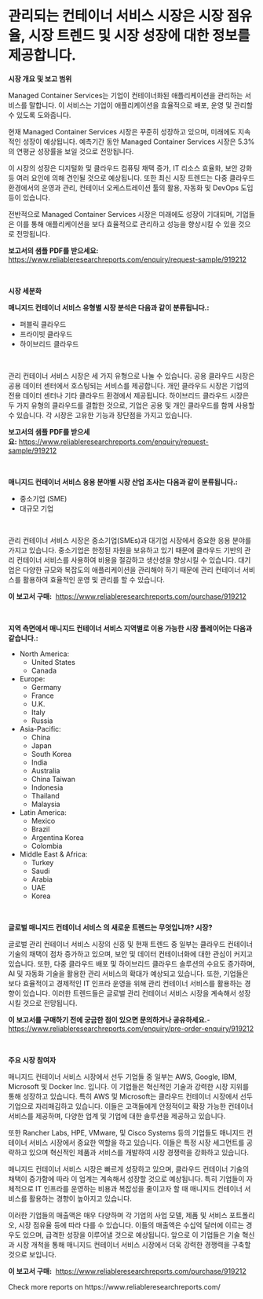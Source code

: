 <p><h1>관리되는 컨테이너 서비스 시장은 시장 점유율, 시장 트렌드 및 시장 성장에 대한 정보를 제공합니다.</h1></p><p><strong>시장 개요 및 보고 범위</strong></p>
<p><p>Managed Container Services는 기업이 컨테이너화된 애플리케이션을 관리하는 서비스를 말합니다. 이 서비스는 기업이 애플리케이션을 효율적으로 배포, 운영 및 관리할 수 있도록 도와줍니다.</p><p>현재 Managed Container Services 시장은 꾸준히 성장하고 있으며, 미래에도 지속적인 성장이 예상됩니다. 예측기간 동안 Managed Container Services 시장은 5.3%의 연평균 성장률을 보일 것으로 전망됩니다.</p><p>이 시장의 성장은 디지털화 및 클라우드 컴퓨팅 채택 증가, IT 리소스 효율화, 보안 강화 등 여러 요인에 의해 견인될 것으로 예상됩니다. 또한 최신 시장 트렌드는 다중 클라우드 환경에서의 운영과 관리, 컨테이너 오케스트레이션 툴의 활용, 자동화 및 DevOps 도입 등이 있습니다.</p><p>전반적으로 Managed Container Services 시장은 미래에도 성장이 기대되며, 기업들은 이를 통해 애플리케이션을 보다 효율적으로 관리하고 성능을 향상시킬 수 있을 것으로 전망됩니다.</p></p>
<p><strong>보고서의 샘플 PDF를 받으세요:</strong> <a href="https://www.reliableresearchreports.com/enquiry/request-sample/919212">https://www.reliableresearchreports.com/enquiry/request-sample/919212</a></p>
<p>&nbsp;</p>
<p><strong>시장 세분화</strong></p>
<p><strong>매니지드 컨테이너 서비스 유형별 시장 분석은 다음과 같이 분류됩니다.:</strong></p>
<p><ul><li>퍼블릭 클라우드</li><li>프라이빗 클라우드</li><li>하이브리드 클라우드</li></ul></p>
<p>&nbsp;</p>
<p><p>관리 컨테이너 서비스 시장은 세 가지 유형으로 나눌 수 있습니다. 공용 클라우드 시장은 공용 데이터 센터에서 호스팅되는 서비스를 제공합니다. 개인 클라우드 시장은 기업의 전용 데이터 센터나 기타 클라우드 환경에서 제공됩니다. 하이브리드 클라우드 시장은 두 가지 유형의 클라우드를 결합한 것으로, 기업은 공용 및 개인 클라우드를 함께 사용할 수 있습니다. 각 시장은 고유한 기능과 장단점을 가지고 있습니다.</p></p>
<p><strong>보고서의 샘플 PDF를 받으세요:</strong>&nbsp;<a href="https://www.reliableresearchreports.com/enquiry/request-sample/919212">https://www.reliableresearchreports.com/enquiry/request-sample/919212</a></p>
<p>&nbsp;</p>
<p><strong> 매니지드 컨테이너 서비스 응용 분야별 시장 산업 조사는 다음과 같이 분류됩니다.:</strong></p>
<p><ul><li>중소기업 (SME)</li><li>대규모 기업</li></ul></p>
<p>&nbsp;</p>
<p><p>관리 컨테이너 서비스 시장은 중소기업(SMEs)과 대기업 시장에서 중요한 응용 분야를 가지고 있습니다. 중소기업은 한정된 자원을 보유하고 있기 때문에 클라우드 기반의 관리 컨테이너 서비스를 사용하여 비용을 절감하고 생산성을 향상시킬 수 있습니다. 대기업은 다양한 규모와 복잡도의 애플리케이션을 관리해야 하기 때문에 관리 컨테이너 서비스를 활용하여 효율적인 운영 및 관리를 할 수 있습니다.</p></p>
<p><strong>이 보고서 구매:</strong>&nbsp; <a href="https://www.reliableresearchreports.com/purchase/919212">https://www.reliableresearchreports.com/purchase/919212</a></p>
<p>&nbsp;</p>
<p><strong>지역 측면에서 매니지드 컨테이너 서비스 지역별로 이용 가능한 시장 플레이어는 다음과 같습니다.:</strong></p>
<p><ul>
    <li>
        North America:
        <ul>
            <li>United States</li>
            <li>Canada</li>
        </ul>
    </li>
    <li>
        Europe:
        <ul>
            <li>Germany</li>
            <li>France</li>
            <li>U.K.</li>
            <li>Italy</li>
            <li>Russia</li>
        </ul>
    </li>
    <li>
        Asia-Pacific:
        <ul>
            <li>China</li>
            <li>Japan</li>
            <li>South Korea</li>
            <li>India</li>
            <li>Australia</li>
            <li>China Taiwan</li>
            <li>Indonesia</li>
            <li>Thailand</li>
            <li>Malaysia</li>
        </ul>
    </li>
    <li>
        Latin America:
        <ul>
            <li>Mexico</li>
            <li>Brazil</li>
            <li>Argentina Korea</li>
            <li>Colombia</li>
        </ul>
    </li>
    <li>
        Middle East & Africa:
        <ul>
            <li>Turkey</li>
            <li>Saudi</li>
            <li>Arabia</li>
            <li>UAE</li>
            <li>Korea</li>
        </ul>
    </li>
    </ul></p>
<p>&nbsp;</p>
<p><strong>글로벌 매니지드 컨테이너 서비스 의 새로운 트렌드는 무엇입니까? 시장?</strong></p>
<p><p>글로벌 관리 컨테이너 서비스 시장의 신흥 및 현재 트렌드 중 일부는 클라우드 컨테이너 기술의 채택이 점차 증가하고 있으며, 보안 및 데이터 컨테이너화에 대한 관심이 커지고 있습니다. 또한, 다중 클라우드 배포 및 하이브리드 클라우드 솔루션의 수요도 증가하며, AI 및 자동화 기술을 활용한 관리 서비스의 확대가 예상되고 있습니다. 또한, 기업들은 보다 효율적이고 경제적인 IT 인프라 운영을 위해 관리 컨테이너 서비스를 활용하는 경향이 있습니다. 이러한 트렌드들은 글로벌 관리 컨테이너 서비스 시장을 계속해서 성장시킬 것으로 전망됩니다.</p></p>
<p><strong>이 보고서를 구매하기 전에 궁금한 점이 있으면 문의하거나 공유하세요.</strong>- <a href="https://www.reliableresearchreports.com/enquiry/pre-order-enquiry/919212">https://www.reliableresearchreports.com/enquiry/pre-order-enquiry/919212</a></p>
<p>&nbsp;</p>
<p><strong>주요 시장 참여자</strong></p>
<p><p>매니지드 컨테이너 서비스 시장에서 선두 기업들 중 일부는 AWS, Google, IBM, Microsoft 및 Docker Inc. 입니다. 이 기업들은 혁신적인 기술과 강력한 시장 지위를 통해 성장하고 있습니다. 특히 AWS 및 Microsoft는 클라우드 컨테이너 시장에서 선두 기업으로 자리매김하고 있습니다. 이들은 고객들에게 안정적이고 확장 가능한 컨테이너 서비스를 제공하며, 다양한 업계 및 기업에 대한 솔루션을 제공하고 있습니다.</p><p>또한 Rancher Labs, HPE, VMware, 및 Cisco Systems 등의 기업들도 매니지드 컨테이너 서비스 시장에서 중요한 역할을 하고 있습니다. 이들은 특정 시장 세그먼트를 공략하고 있으며 혁신적인 제품과 서비스를 개발하여 시장 경쟁력을 강화하고 있습니다.</p><p>매니지드 컨테이너 서비스 시장은 빠르게 성장하고 있으며, 클라우드 컨테이너 기술의 채택이 증가함에 따라 이 업계는 계속해서 성장할 것으로 예상됩니다. 특히 기업들이 자체적으로 IT 인프라를 운영하는 비용과 복잡성을 줄이고자 할 때 매니지드 컨테이너 서비스를 활용하는 경향이 높아지고 있습니다.</p><p>이러한 기업들의 매출액은 매우 다양하며 각 기업의 사업 모델, 제품 및 서비스 포트폴리오, 시장 점유율 등에 따라 다를 수 있습니다. 이들의 매출액은 수십억 달러에 이르는 경우도 있으며, 급격한 성장을 이루어낼 것으로 예상됩니다. 앞으로 이 기업들은 기술 혁신과 시장 개척을 통해 매니지드 컨테이너 서비스 시장에서 더욱 강력한 경쟁력을 구축할 것으로 보입니다.</p></p>
<p><strong>이 보고서 구매:</strong>&nbsp;&nbsp;<a href="https://www.reliableresearchreports.com/purchase/919212">https://www.reliableresearchreports.com/purchase/919212</a></p>
<p>Check more reports on https://www.reliableresearchreports.com/</p>
